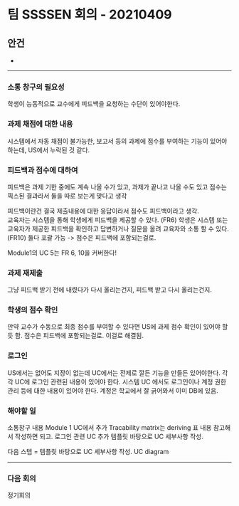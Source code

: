 # 팀 SSSSEN 회의 - 20210409

## 안건 

+ 

--------

### 소통 창구의 필요성

학생이 능동적으로 교수에게 피드백을 요청하는 수단이 있어야한다.

### 과제 채점에 대한 내용

시스템에서 자동 채점이 불가능한, 보고서 등의 과제에 점수를 부여하는 기능이 있어야하는데, US에서 누락된 것 같다.

### 피드백과 점수에 대하여

피드백은 과제 기한 중에도 계속 나올 수가 있고, 과제가 끝나고 나올 수도 있고
점수는 픽스된 결과라서 둘을 따로 보는게 맞다고 생각

피드백이란건 결국 제출내용에 대한 응답이라서 점수도 피드백이라고 생각.  
교육자는 시스템을 통해 학생에게 피드백을 제공할 수 있다. (FR6)
학생은 시스템 또는 교육자가 제공한 피드백을 확인하고 답변하거나 질문을 올려 교육자와 소통 할 수 있다.(FR10)
둘다 포괄 가능 ->  점수은 피드백에 포함되는걸로.

Module1의 UC 5는 FR 6, 10을 커버한다!

### 과제 재제출

그냥 피드백 받기 전에 내렸다가 다시 올리는건지, 피드백 받고 다시 올리는건지.

### 학생의 점수 확인

만약 교수가 수동으로 최종 점수를 부여할 수 있다면 US에 과제 점수 확인이 있어야 할듯 함.
점수은 피드백에 포함되는걸로. 이걸로 해결됨.

### 로그인

US에서는 없어도 지장이 없는데 UC에서는 전제로 깔든 기능을 만들든 있어야한다.
각각 UC에 로그인 관련된 내용이 있어야 한다. 
시스템 UC 에서도 로그인이나 계정 권한 관리 등에 대한 내용이 있어야 한다.
계정은 학교에서 잘 긁어와서 이미 DB에 있음.

### 해야할 일

소통창구 내용 Module 1 UC에서 추가
Tracability matrix는 deriving 표 내용 참고해서 작성하면 되고.
로그인 관련 UC 추가
템플릿 바탕으로 UC 세부사항 작성. 

다음 스텝 = 템플릿 바탕으로 UC 세부사항 작성. UC diagram


-------



### 다음 회의

정기회의

